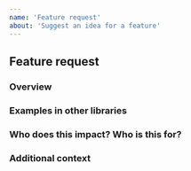 ```yaml
---
name: 'Feature request'
about: 'Suggest an idea for a feature'
---
```


## Feature request

### Overview

<!-- A clear and concise description of the feature you'd like to see.  -->

### Examples in other libraries

<!-- Please link to examples of this feature implemented elsewhere if it exists.  -->

### Who does this impact? Who is this for?

<!-- Who is this for? All users? Beginners? Advanced? Yourself? Help us understand the value of this feature! -->

### Additional context

<!-- Add any other context or links about the request here. -->
